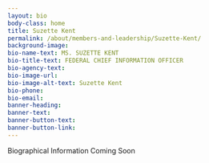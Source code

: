 ```yaml
---
layout: bio
body-class: home
title: Suzette Kent
permalink: /about/members-and-leadership/Suzette-Kent/
background-image: 
bio-name-text: MS. SUZETTE KENT
bio-title-text: FEDERAL CHIEF INFORMATION OFFICER
bio-agency-text: 
bio-image-url: 
bio-image-alt-text: Suzette Kent
bio-phone: 
bio-email: 
banner-heading: 
banner-text: 
banner-button-text: 
banner-button-link: 
---
```


Biographical Information Coming Soon
